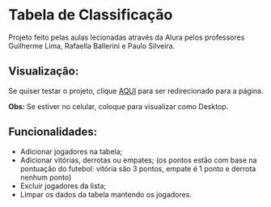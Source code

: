 # Tabela de Classificação

Projeto feito pelas aulas lecionadas através da Alura pelos professores Guilherme Lima, Rafaella Ballerini e Paulo Silveira.

## Visualização:

Se quiser testar o projeto, clique [AQUI](https://tabela-de-classificacao.netlify.app/) para ser redirecionado para a página.

**Obs:** Se estiver no celular, coloque para visualizar como Desktop.

## Funcionalidades:

- Adicionar jogadores na tabela;
- Adicionar vitórias, derrotas ou empates; (os pontos estão com base na pontuação do futebol: vitória são 3 pontos, empate é 1 ponto e derrota nenhum ponto)
- Excluir jogadores da lista;
- Limpar os dados da tabela mantendo os jogadores.
